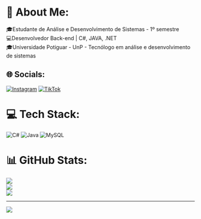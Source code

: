 # 💫 About Me:
‍‍‍‍‍🎓Estudante de Análise e Desenvolvimento de Sistemas - 1º semestre<br>‍💻Desenvolvedor Back-end | C#, JAVA, .NET <br>🎓Universidade Potiguar - UnP -  Tecnólogo em análise e desenvolvimento de sistemas


## 🌐 Socials:
[![Instagram](https://img.shields.io/badge/Instagram-%23E4405F.svg?logo=Instagram&logoColor=white)](https://instagram.com/@pedrinho_slv04) [![TikTok](https://img.shields.io/badge/TikTok-%23000000.svg?logo=TikTok&logoColor=white)](https://tiktok.com/@pedrinho2004k) 

# 💻 Tech Stack:
![C#](https://img.shields.io/badge/c%23-%23239120.svg?style=for-the-badge&logo=csharp&logoColor=white) ![Java](https://img.shields.io/badge/java-%23ED8B00.svg?style=for-the-badge&logo=openjdk&logoColor=white) ![MySQL](https://img.shields.io/badge/mysql-%2300000f.svg?style=for-the-badge&logo=mysql&logoColor=white)
# 📊 GitHub Stats:
![](https://github-readme-stats.vercel.app/api?username=peddrootavio&theme=great-gatsby&hide_border=false&include_all_commits=true&count_private=false)<br/>
![](https://github-readme-streak-stats.herokuapp.com/?user=peddrootavio&theme=great-gatsby&hide_border=false)<br/>
![](https://github-readme-stats.vercel.app/api/top-langs/?username=peddrootavio&theme=great-gatsby&hide_border=false&include_all_commits=true&count_private=false&layout=compact)

---
[![](https://visitcount.itsvg.in/api?id=peddrootavio&icon=0&color=0)](https://visitcount.itsvg.in)

<!-- Proudly created with GPRM ( https://gprm.itsvg.in ) -->